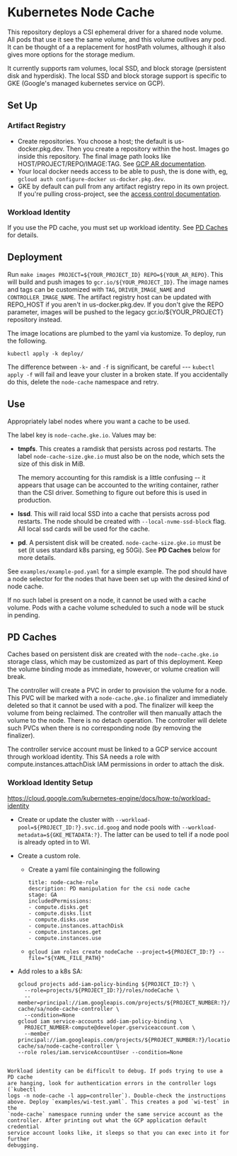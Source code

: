 # Kubernetes Node Cache

This repository deploys a CSI ephemeral driver for a shared node volume. All
pods that use it see the same volume, and this volume outlives any pod. It can
be thought of a a replacement for hostPath volumes, although it also gives more
options for the storage medium.

It currently supports ram volumes, local SSD, and block storage (persistent disk
and hyperdisk). The local SSD and block storage support is specific to GKE
(Google's managed kubernetes service on GCP).

## Set Up

### Artifact Registry
* Create repositories. You choose a host; the default is us-docker.pkg.dev. Then
  you create a repository within the host. Images go inside this repository. The
  final image path looks like HOST/PROJECT/REPO/IMAGE:TAG. See [GCP AR
  documentation](https://cloud.google.com/artifact-registry/docs/docker/store-docker-container-images#create).
* Your local docker needs access to be able to push, the is done with, eg, `gcloud auth configure-docker us-docker.pkg.dev`.
* GKE by default can pull from any artifact registry repo in its own project. If
  you're pulling cross-project, see the [access control
  documentation](https://cloud.google.com/artifact-registry/docs/access-control#gke).

### Workload Identity
If you use the PD cache, you must set up workload identity. See [PD
Caches](#pd-caches) for details.

## Deployment

Run `make images PROJECT=${YOUR_PROJECT_ID} REPO=${YOUR_AR_REPO}`. This will
build and push images to `gcr.io/${YOUR_PROJECT_ID}`. The image names and tags
can be customized with `TAG`, `DRIVER_IMAGE_NAME` and
`CONTROLLER_IMAGE_NAME`. The artifact registry host can be updated with
REPO_HOST if you aren't in us-docker.pkg.dev. If you don't give the REPO
parameter, images will be pushed to the legacy gcr.io/${YOUR_PROJECT} repository
instead.

The image locations are plumbed to the yaml via kustomize. To deploy, run the following.

```
kubectl apply -k deploy/
```

The difference between `-k`- and `-f` is significant, be careful --- `kubectl
apply -f` will fail and leave your cluster in a broken state. If you
accidentally do this, delete the `node-cache` namespace and retry.

## Use

Appropriately label nodes where you want a cache to be used.

The label key is `node-cache.gke.io`. Values may be:

* **tmpfs**. This creates a ramdisk that persists across pod restarts. The label
  `node-cache-size.gke.io` must also be on the node, which sets the size of
  this disk in MiB.

  The memory accounting for this ramdisk is a little confusing -- it appears
  that usage can be accounted to the writing container, rather than the CSI
  driver. Something to figure out before this is used in production.

* **lssd**. This will raid local SSD into a cache that persists across pod
  restarts. The node should be created with `--local-nvme-ssd-block` flag. All
  local ssd cards will be used for the cache.

* **pd**. A persistent disk will be created. `node-cache-size.gke.io` must be
  set (it uses standard k8s parsing, eg 50Gi). See **PD Caches** below for more
  details.

See `examples/example-pod.yaml` for a simple example. The pod should have a node
selector for the nodes that have been set up with the desired kind of node
cache.

If no such label is present on a node, it cannot be used with a cache
volume. Pods with a cache volume scheduled to such a node will be stuck in
pending.

## PD Caches

Caches based on persistent disk are created with the `node-cache.gke.io` storage
class, which may be customized as part of this deployment. Keep the volume
binding mode as immediate, however, or volume creation will break.

The controller will create a PVC in order to provision the volume for a
node. This PVC will be marked with a `node-cache.gke.io` finalizer and
immediately deleted so that it cannot be used with a pod. The finalizer will
keep the volume from being reclaimed. The controller will then manually attach
the volume to the node. There is no detach operation. The controller will delete
such PVCs when there is no corresponding node (by removing the finalizer).

The controller service account must be linked to a GCP service account through
workload identity. This SA needs a role with compute.instances.attachDisk IAM
permissions in order to attach the disk.

### Workload Identity Setup

https://cloud.google.com/kubernetes-engine/docs/how-to/workload-identity

* Create or update the cluster with
  `--workload-pool=${PROJECT_ID:?}.svc.id.goog` and node pools with
  `--workload-metadata=${GKE_METADATA:?}`. The latter can be used to tell if a node
  pool is already opted in to WI.

* Create a custom role.
  - Create a yaml file containinging the following
    ```
    title: node-cache-role
    description: PD manipulation for the csi node cache
    stage: GA
    includedPermissions:
    - compute.disks.get
    - compute.disks.list
    - compute.disks.use
    - compute.instances.attachDisk
    - compute.instances.get
    - compute.instances.use
    ```
  - `gcloud iam roles create nodeCache --project=${PROJECT_ID:?} --file="${YAML_FILE_PATH}"`
* Add roles to a k8s SA:
  ```
  gcloud projects add-iam-policy-binding ${PROJECT_ID:?} \
    --role=projects/${PROJECT_ID:?}/roles/nodeCache \
    --member=principal://iam.googleapis.com/projects/${PROJECT_NUMBER:?}/locations/global/workloadIdentityPools/${PROJECT_ID:?}.svc.id.goog/subject/ns/node-cache/sa/node-cache-controller \
    --condition=None
  gcloud iam service-accounts add-iam-policy-binding \
    PROJECT_NUMBER-compute@developer.gserviceaccount.com \
    --member
  principal://iam.googleapis.com/projects/${PROJECT_NUMBER:?}/locations/global/workloadIdentityPools/${PROJECT_ID:?}.svc.id.goog/subject/ns/node-cache/sa/node-cache-controller \
  --role roles/iam.serviceAccountUser --condition=None
```

Workload identity can be difficult to debug. If pods trying to use a PD cache
are hanging, look for authentication errors in the controller logs (`kubectl
logs -n node-cache -l app=controller`). Double-check the instructions
above. Deploy `examples/wi-test.yaml`. This creates a pod `wi-test` in the
`node-cache` namespace running under the same service account as the
controller. After printing out what the GCP application default credential
service account looks like, it sleeps so that you can exec into it for further
debugging.
